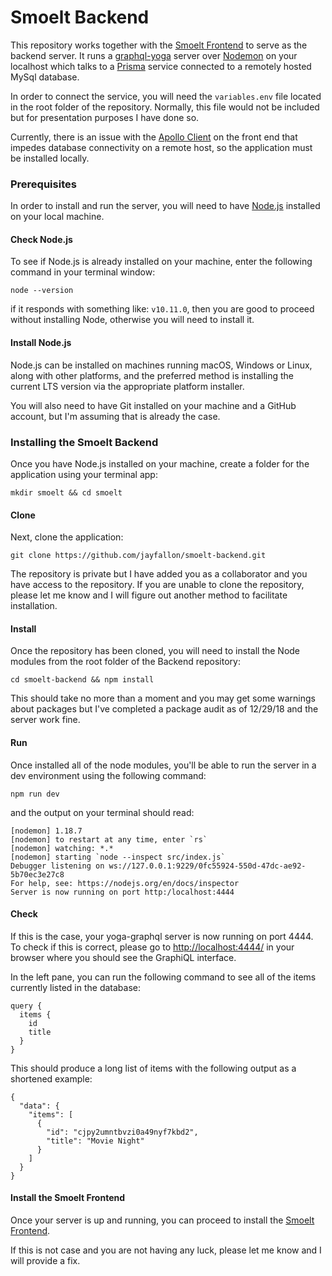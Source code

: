 # Smoelt Backend

This repository works together with the [Smoelt Frontend](https://github.com/jayfallon/smoelt-frontend) to serve as the backend server. It runs a [graphql-yoga](https://github.com/prisma/graphql-yoga) server over [Nodemon](https://nodemon.io/) on your localhost which talks to a [Prisma](https://www.prisma.io/) service connected to a remotely hosted MySql database.

In order to connect the service, you will need the `variables.env` file located in the root folder of the repository. Normally, this file would not be included but for presentation purposes I have done so.

Currently, there is an issue with the [Apollo Client](https://www.apollographql.com/docs/react/) on the front end that impedes database connectivity on a remote host, so the application must be installed locally.

### Prerequisites

In order to install and run the server, you will need to have [Node.js](https://nodejs.org/en/download/) installed on your local machine.

#### Check Node.js

To see if Node.js is already installed on your machine, enter the following command in your terminal window:

`node --version`

if it responds with something like: `v10.11.0`, then you are good to proceed without installing Node, otherwise you will need to install it.

#### Install Node.js

Node.js can be installed on machines running macOS, Windows or Linux, along with other platforms, and the preferred method is installing the current LTS version via the appropriate platform installer.

You will also need to have Git installed on your machine and a GitHub account, but I'm assuming that is already the case.

### Installing the Smoelt Backend

Once you have Node.js installed on your machine, create a folder for the application using your terminal app:

`mkdir smoelt && cd smoelt`

#### Clone

Next, clone the application:

`git clone https://github.com/jayfallon/smoelt-backend.git`

The repository is private but I have added you as a collaborator and you have access to the repository. If you are unable to clone the repository, please let me know and I will figure out another method to facilitate installation.

#### Install

Once the repository has been cloned, you will need to install the Node modules from the root folder of the Backend repository:

`cd smoelt-backend && npm install`

This should take no more than a moment and you may get some warnings about packages but I've completed a package audit as of 12/29/18 and the server work fine.

#### Run

Once installed all of the node modules, you'll be able to run the server in a dev environment using the following command:

`npm run dev`

and the output on your terminal should read:

```
[nodemon] 1.18.7
[nodemon] to restart at any time, enter `rs`
[nodemon] watching: *.*
[nodemon] starting `node --inspect src/index.js`
Debugger listening on ws://127.0.0.1:9229/0fc55924-550d-47dc-ae92-5b70ec3e27c8
For help, see: https://nodejs.org/en/docs/inspector
Server is now running on port http:/localhost:4444
```

#### Check

If this is the case, your yoga-graphql server is now running on port 4444. To check if this is correct, please go to [http://localhost:4444/](http://localhost:4444/) in your browser where you should see the GraphiQL interface.

In the left pane, you can run the following command to see all of the items currently listed in the database:

```
query {
  items {
    id
    title
  }
}
```

This should produce a long list of items with the following output as a shortened example:

```
{
  "data": {
    "items": [
      {
        "id": "cjpy2umntbvzi0a49nyf7kbd2",
        "title": "Movie Night"
      }
    ]
  }
}
```

#### Install the Smoelt Frontend

Once your server is up and running, you can proceed to install the [Smoelt Frontend](https://github.com/jayfallon/smoelt-frontend).

If this is not case and you are not having any luck, please let me know and I will provide a fix.
